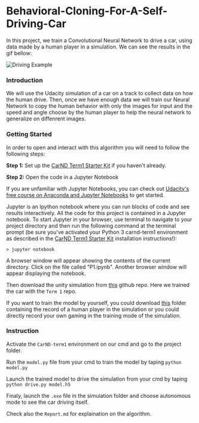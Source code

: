 [image1]: example.gif "Intro GIF"

# Behavioral-Cloning-For-A-Self-Driving-Car
In this project, we train a Convolutional Neural Network to drive a car, using data made by a human player in a simulation. We can see the results in the gif bellow:

![Driving Example][image1] 

### Introduction

  We will use the Udacity simulation of a car on a track to collect data on how the human drive. Then, once we have enough data we will train our Neural Network to copy the human behavior with only the images for input and the speed and angle choose by the human player to help the neural network to generalize on diffenrent images.

### Getting Started

In order to open and interact with this algorithm you will need to follow the following steps:

**Step 1:** Set up the [CarND Term1 Starter Kit](https://github.com/udacity/CarND-Term1-Starter-Kit/blob/master/README.md) if you haven't already.

**Step 2:** Open the code in a Jupyter Notebook

If you are unfamiliar with Jupyter Notebooks, you can check out [Udacity's free course on Anaconda and Jupyter Notebooks](https://classroom.udacity.com/courses/ud1111) to get started.

Jupyter is an Ipython notebook where you can run blocks of code and see results interactively.  All the code for this project is contained in a Jupyter notebook. To start Jupyter in your browser, use terminal to navigate to your project directory and then run the following command at the terminal prompt (be sure you've activated your Python 3 carnd-term1 environment as described in the [CarND Term1 Starter Kit](https://github.com/udacity/CarND-Term1-Starter-Kit/blob/master/README.md) installation instructions!):

`> jupyter notebook`

A browser window will appear showing the contents of the current directory.  Click on the file called "P1.ipynb".  Another browser window will appear displaying the notebook.  

Then download the unity simulation from [this](https://github.com/udacity/self-driving-car-sim) github repo. Here we trained the car with the `Term 1` repo.

If you want to train the model by yourself, you could download [this](https://d17h27t6h515a5.cloudfront.net/topher/2016/December/584f6edd_data/data.zip) folder containing the record of a human player in the simulation or you could directly record your own gaming in the training mode of the simulation.

### Instruction
Activate the `CarND-term1` environment on our cmd and go to the project folder.

Run the `model.py` file from your cmd to train the model by taping `python model.py`

Launch the trained model to drive the simulation from your cmd by taping `python drive.py model.h5`

Finaly, launch the `.exe` file in the simulation folder and choose autonomous mode to see the car driving itself.

Check also the `Report.md` for explaination on the algorithm.
